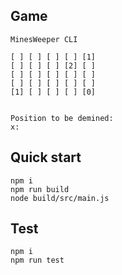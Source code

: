 ## Game
``` console
MinesWeeper CLI

[ ] [ ] [ ] [ ] [1] 
[ ] [ ] [ ] [2] [ ] 
[ ] [ ] [ ] [ ] [ ] 
[ ] [ ] [ ] [ ] [ ] 
[1] [ ] [ ] [ ] [0] 


Position to be demined:
x: 
```

## Quick start
``` console
npm i
npm run build
node build/src/main.js
```

## Test
``` console
npm i
npm run test
```
